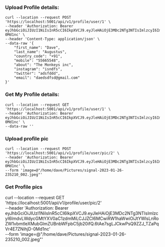 ### Upload Profile details:
```
curl --location --request POST 'https://localhost:5001/api/v1/profile/user/1' \
--header 'Authorization: Bearer eyJhbGciOiJIUzI1NiIsInR5cCI6IkpXVCJ9.eyJleHAiOjE3MDc2NTg3NTIsImlzcyI6ImdvLWdycGMtYXV0aC1zdmMiLCJJZCI6MCwiRW1haWwiOiJtYWlsLnRoZW1vbmtleXMubGlmZUBnbWFpbC5jb20ifQ.6tAe7sgLJCkwPsQ9ZZJ_TZaPqVr4E7ZNihjD-0Md1nc' \
--header 'Content-Type: application/json' \
--data-raw '{
    "first_name": "Dave",
    "last_name": "Augustus",
    "country_code": "+91",
    "mobile": "55665548",
    "about": "The Monkeys inc",
    "instagram": "isndfs",
    "twitter": "adsfddd",
    "email": "daedsdfsd@gmail.com"
}'

```

### Get My Profile details:
```
curl --location --request GET 'https://localhost:5001/api/v1/profile/user/1' \
--header 'Authorization: Bearer eyJhbGciOiJIUzI1NiIsInR5cCI6IkpXVCJ9.eyJleHAiOjE3MDc2NTg3NTIsImlzcyI6ImdvLWdycGMtYXV0aC1zdmMiLCJJZCI6MCwiRW1haWwiOiJtYWlsLnRoZW1vbmtleXMubGlmZUBnbWFpbC5jb20ifQ.6tAe7sgLJCkwPsQ9ZZJ_TZaPqVr4E7ZNihjD-0Md1nc' \
--data-raw ''

```

### Upload profile pic
```
curl --location --request POST 'https://localhost:5001/api/v1/profile/user/pic/2' \
--header 'Authorization: Bearer eyJhbGciOiJIUzI1NiIsInR5cCI6IkpXVCJ9.eyJleHAiOjE3MDc2NTg3NTIsImlzcyI6ImdvLWdycGMtYXV0aC1zdmMiLCJJZCI6MCwiRW1haWwiOiJtYWlsLnRoZW1vbmtleXMubGlmZUBnbWFpbC5jb20ifQ.6tAe7sgLJCkwPsQ9ZZJ_TZaPqVr4E7ZNihjD-0Md1nc' \
--form 'image=@"/home/dave/Pictures/signal-2023-01-26-235210_002.jpeg"'
```

### Get Profile pics
curl --location --request GET 'https://localhost:5001/api/v1/profile/user/pic/2' \
--header 'Authorization: Bearer eyJhbGciOiJIUzI1NiIsInR5cCI6IkpXVCJ9.eyJleHAiOjE3MDc2NTg3NTIsImlzcyI6ImdvLWdycGMtYXV0aC1zdmMiLCJJZCI6MCwiRW1haWwiOiJtYWlsLnRoZW1vbmtleXMubGlmZUBnbWFpbC5jb20ifQ.6tAe7sgLJCkwPsQ9ZZJ_TZaPqVr4E7ZNihjD-0Md1nc' \
--form 'image=@"/home/dave/Pictures/signal-2023-01-26-235210_002.jpeg"'
```